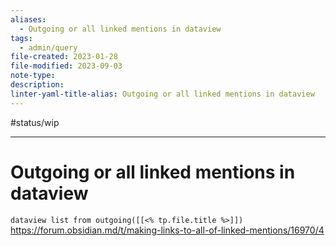 ```yaml
---
aliases:
  - Outgoing or all linked mentions in dataview
tags:
  - admin/query
file-created: 2023-01-28
file-modified: 2023-09-03
note-type: 
description: 
linter-yaml-title-alias: Outgoing or all linked mentions in dataview
---
```


#status/wip

---

# Outgoing or all linked mentions in dataview

```dataview list from outgoing([[<% tp.file.title %>]]) ​```
https://forum.obsidian.md/t/making-links-to-all-of-linked-mentions/16970/4
